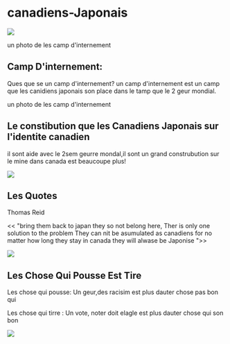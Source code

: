 # canadiens-Japonais
<img src="https://d3d0lqu00lnqvz.cloudfront.net/media/media/92aa135b-0f74-4928-9aa5-bb75671a11bc.jpg"/> 


un photo de les camp d'internement



## Camp D'internement:
 
 Ques que se un camp d'internement? 
 un camp d'internement est un camp que les canidiens japonais son place dans 
    le tamp que le 2 geur mondial.
    
 
un photo de les camp d'internement






## Le constibution que les Canadiens Japonais sur l'identite canadien




il sont aide avec le 2sem geurre mondal,il sont un grand construbution sur le mine dans canada est beaucoupe plus!




<img src="https://tce-live2.s3.amazonaws.com/media/media/c61c85b5-d92f-44a0-8602-7e2c38458873.jpg"/>



## Les Quotes 






Thomas Reid 



<< "bring them back to japan they so not belong here, Ther is only one solution to the problem They can nit be asumulated as canadiens for no matter how long they stay in canada they will alwase be Japonise ">>






<img src="https://image.slidesharecdn.com/japrelocation-141126142014-conversion-gate01/95/japanese-relocation-in-canada-3-638.jpg?cb=1417011693https://image.slidesharecdn.com/japrelocation-141126142014-conversion-gate01/95/japanese-relocation-in-canada-3-638.jpg?cb=1417011693"/> 





## Les Chose Qui Pousse Est Tire 



Les chose qui pousse: Un geur,des racisim est plus dauter chose pas bon qui





Les chose qui tirre : Un vote, noter doit elagle est plus dauter chose qui son bon 




<img src= "https://tce-live2.s3.amazonaws.com/media/media/0bec6156-0467-4a97-909f-da599383381d.jpg"/>





  
  
  
  
  
  
  
  
  
  
  
  
 
